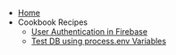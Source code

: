- [Home](/)
- Cookbook Recipes
  - [User Authentication in Firebase](/Cookbook/UserAuthInFirebase)
  - [Test DB using process.env Variables](/Cookbook/testdb)

